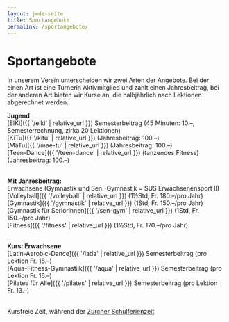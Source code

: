 ```yaml
---
layout: jede-seite
title: Sportangebote
permalink: /sportangebote/
---
```


# Sportangebote

In unserem Verein unterscheiden wir zwei Arten der Angebote.
Bei der einen Art ist eine Turnerin Aktivmitglied und zahlt einen Jahresbeitrag, bei der anderen Art bieten wir Kurse an, die halbjährlich nach Lektionen abgerechnet werden.<br>

<b>Jugend</b><br>
[ElKi]({{ '/elki' | relative_url }}) Semesterbeitrag (45 Minuten: 10.–, Semesterrechnung, zirka 20 Lektionen)<br>
[KiTu]({{ '/kitu' | relative_url }}) (Jahresbeitrag: 100.–)<br>
[MäTu]({{ '/mae-tu' | relative_url }}) (Jahresbeitrag: 100.–)<br>
[Teen-Dance]({{ '/teen-dance' | relative_url }}) (tanzendes Fitness) (Jahresbeitrag: 100.–)<br><br>


<b>Mit Jahresbeitrag:</b><br>
Erwachsene (Gymnastik und Sen.-Gymnastik = SUS Erwachsenensport II)<br>
[Volleyball]({{ '/volleyball' | relative_url }}) (1½Std, Fr. 180.–/pro Jahr)<br>
[Gymnastik]({{ '/gymnastik' | relative_url }}) (1Std, Fr. 150.–/pro Jahr)<br>
[Gymnastik für Seriorinnen]({{ '/sen-gym' | relative_url }}) (1Std, Fr. 150.–/pro Jahr)<br>
[Fitness]({{ '/fitness' | relative_url }}) (1½Std, Fr. 170.–/pro Jahr)<br><br>

<b>Kurs: Erwachsene</b><br>
[Latin-Aerobic-Dance]({{ '/lada' | relative_url }}) Semesterbeitrag (pro Lektion Fr. 16.–)<br>
[Aqua-Fitness-Gymnastiik]({{ '/aqua' | relative_url }}) Semesterbeitrag (pro Lektion Fr. 16.–)<br>
[Pilates für Alle]({{ '/pilates' | relative_url }}) Semesterbeitrag (pro Lektion Fr. 13.–)<br><br>

Kursfreie Zeit, während der <a href="https://www.stadt-zuerich.ch/de/bildung/volksschule/schulferien.html?cid=redirect-ssd-schulferien.html#schuljahr_2025_26" target="_blank">Zürcher Schulferienzeit</a>